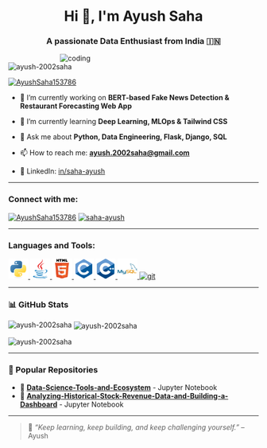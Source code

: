 <h1 align="center">Hi 👋, I'm Ayush Saha</h1>
<h3 align="center">A passionate Data Enthusiast from India 🇮🇳</h3>

<img align="right" alt="coding" width="400" src="https://media.giphy.com/media/qgQUggAC3Pfv687qPC/giphy.gif">

<p align="left"> <img src="https://komarev.com/ghpvc/?username=ayush-2002saha&label=Profile%20views&color=0e75b6&style=flat" alt="ayush-2002saha" /> </p>

<p align="left"> 
  <a href="https://twitter.com/AyushSaha153786" target="blank"><img src="https://img.shields.io/twitter/follow/AyushSaha153786?logo=twitter&style=for-the-badge" alt="AyushSaha153786" /></a> 
</p>

- 🔭 I’m currently working on **BERT-based Fake News Detection & Restaurant Forecasting Web App**

- 🌱 I’m currently learning **Deep Learning, MLOps & Tailwind CSS**

- 💬 Ask me about **Python, Data Engineering, Flask, Django, SQL**

- 📫 How to reach me: **ayush.2002saha@gmail.com**

- 📝 LinkedIn: [in/saha-ayush](https://www.linkedin.com/in/saha-ayush)

---

<h3 align="left">Connect with me:</h3>
<p align="left">
<a href="https://twitter.com/AyushSaha153786" target="blank"><img align="center" src="https://raw.githubusercontent.com/rahuldkjain/github-profile-readme-generator/master/src/images/icons/Social/twitter.svg" alt="AyushSaha153786" height="30" width="40" /></a>
<a href="https://www.linkedin.com/in/saha-ayush/" target="blank"><img align="center" src="https://raw.githubusercontent.com/rahuldkjain/github-profile-readme-generator/master/src/images/icons/Social/linked-in-alt.svg" alt="saha-ayush" height="30" width="40" /></a>
</p>

---

<h3 align="left">Languages and Tools:</h3>
<p align="left"> 
  <a href="https://www.python.org" target="_blank" rel="noreferrer"> 
    <img src="https://raw.githubusercontent.com/devicons/devicon/master/icons/python/python-original.svg" alt="python" width="40" height="40"/> 
  </a> 
  <a href="https://www.java.com" target="_blank" rel="noreferrer"> 
    <img src="https://raw.githubusercontent.com/devicons/devicon/master/icons/java/java-original.svg" alt="java" width="40" height="40"/> 
  </a> 
  <a href="https://www.w3.org/html/" target="_blank" rel="noreferrer"> 
    <img src="https://raw.githubusercontent.com/devicons/devicon/master/icons/html5/html5-original-wordmark.svg" alt="html5" width="40" height="40"/> 
  </a> 
  <a href="https://www.cprogramming.com/" target="_blank" rel="noreferrer"> 
    <img src="https://raw.githubusercontent.com/devicons/devicon/master/icons/c/c-original.svg" alt="c" width="40" height="40"/> 
  </a> 
  <a href="https://www.w3schools.com/cpp/" target="_blank" rel="noreferrer"> 
    <img src="https://raw.githubusercontent.com/devicons/devicon/master/icons/cplusplus/cplusplus-original.svg" alt="cplusplus" width="40" height="40"/> 
  </a> 
  <a href="https://www.mysql.com/" target="_blank" rel="noreferrer"> 
    <img src="https://raw.githubusercontent.com/devicons/devicon/master/icons/mysql/mysql-original-wordmark.svg" alt="mysql" width="40" height="40"/> 
  </a>
  <a href="https://git-scm.com/" target="_blank" rel="noreferrer"> 
    <img src="https://www.vectorlogo.zone/logos/git-scm/git-scm-icon.svg" alt="git" width="40" height="40"/> 
  </a> 
</p>

---

### 📊 GitHub Stats

<p><img align="left" src="https://github-readme-stats.vercel.app/api/top-langs?username=ayush-2002saha&show_icons=true&locale=en&layout=compact&theme=tokyonight" alt="ayush-2002saha" /></p>

<p>&nbsp;<img align="center" src="https://github-readme-stats.vercel.app/api?username=ayush-2002saha&show_icons=true&locale=en&theme=tokyonight" alt="ayush-2002saha" /></p>

<p><img align="center" src="https://github-readme-streak-stats.herokuapp.com/?user=ayush-2002saha&theme=tokyonight" alt="ayush-2002saha" /></p>

---

### 📁 Popular Repositories

- 📘 [**Data-Science-Tools-and-Ecosystem**](https://github.com/ayush-2002saha/Data-Science-Tools-and-Ecosystem) - Jupyter Notebook
- 📗 [**Analyzing-Historical-Stock-Revenue-Data-and-Building-a-Dashboard**](https://github.com/ayush-2002saha/Analyzing-Historical-Stock-Revenue-Data-and-Building-a-Dashboard) - Jupyter Notebook

---

> 🧠 *“Keep learning, keep building, and keep challenging yourself.”* – Ayush
